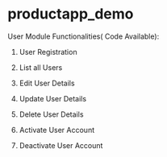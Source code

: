 # productapp_demo

User Module Functionalities( Code Available):

1. User Registration 

2. List all Users

3. Edit User Details

4. Update User Details

5. Delete User Details

6. Activate User Account

7. Deactivate User Account
